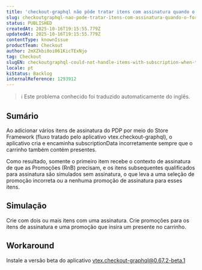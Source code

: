 ```yaml
---
title: 'checkout-graphql não pôde tratar itens com assinatura quando o formulário de pedido tem presentes'
slug: checkoutgraphql-nao-pode-tratar-itens-com-assinatura-quando-o-formulario-de-pedido-tem-presentes
status: PUBLISHED
createdAt: 2025-10-16T19:15:55.779Z
updatedAt: 2025-10-16T19:15:55.779Z
contentType: knownIssue
productTeam: Checkout
author: 2mXZkbi0oi061KicTExNjo
tag: Checkout
slugEN: checkoutgraphql-could-not-handle-items-with-subscription-when-the-orderform-has-gifts
locale: pt
kiStatus: Backlog
internalReference: 1293912
---
```


>ℹ️ Este problema conhecido foi traduzido automaticamente do inglês.

## Sumário


Ao adicionar vários itens de assinatura do PDP por meio do Store Framework (fluxo tratado pelo aplicativo vtex.checkout-graphql), o aplicativo cria e encaminha subscriptionData incorretamente sempre que o carrinho também contém presentes.

Como resultado, somente o primeiro item recebe o contexto de assinatura de que as Promoções (RnB) precisam, e os itens subsequentes qualificados para assinatura são simulados sem assinatura, o que leva a uma seleção de promoção incorreta ou a nenhuma promoção de assinatura para esses itens.
## Simulação


Crie com dois ou mais itens com uma assinatura.
Crie promoções para os itens de assinatura e uma promoção que insira um presente no carrinho.


## Workaround


Instale a versão beta do aplicativo vtex.checkout-graphql@0.67.2-beta.1



